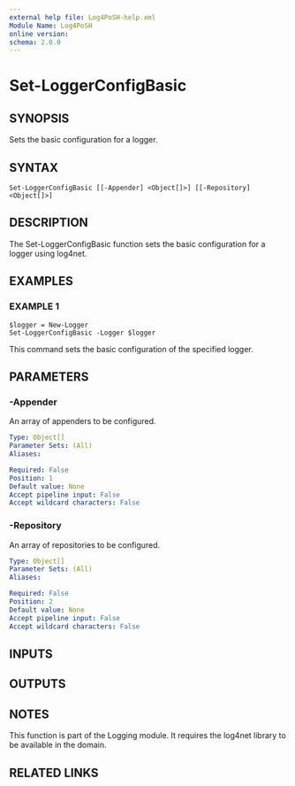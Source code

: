 ```yaml
---
external help file: Log4PoSH-help.xml
Module Name: Log4PoSH
online version:
schema: 2.0.0
---
```


# Set-LoggerConfigBasic

## SYNOPSIS
Sets the basic configuration for a logger.

## SYNTAX

```
Set-LoggerConfigBasic [[-Appender] <Object[]>] [[-Repository] <Object[]>]
```

## DESCRIPTION
The Set-LoggerConfigBasic function sets the basic configuration for a logger using log4net.

## EXAMPLES

### EXAMPLE 1
```
$logger = New-Logger
Set-LoggerConfigBasic -Logger $logger
```

This command sets the basic configuration of the specified logger.

## PARAMETERS

### -Appender
An array of appenders to be configured.

```yaml
Type: Object[]
Parameter Sets: (All)
Aliases:

Required: False
Position: 1
Default value: None
Accept pipeline input: False
Accept wildcard characters: False
```

### -Repository
An array of repositories to be configured.

```yaml
Type: Object[]
Parameter Sets: (All)
Aliases:

Required: False
Position: 2
Default value: None
Accept pipeline input: False
Accept wildcard characters: False
```

## INPUTS

## OUTPUTS

## NOTES
This function is part of the Logging module.
It requires the log4net library to be available in the domain.

## RELATED LINKS
